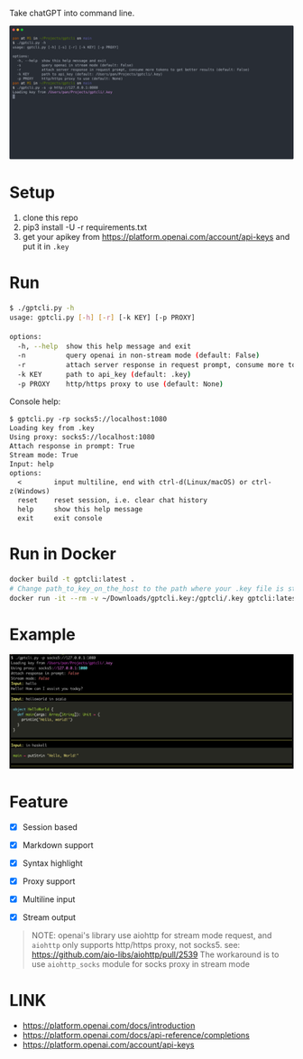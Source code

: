 Take chatGPT into command line.

[![stream](./stream.svg)][vid]

# Setup

1. clone this repo
2. pip3 install -U -r requirements.txt
3. get your apikey from <https://platform.openai.com/account/api-keys> and put it in `.key`

# Run

```sh
$ ./gptcli.py -h
usage: gptcli.py [-h] [-r] [-k KEY] [-p PROXY]

options:
  -h, --help  show this help message and exit
  -n          query openai in non-stream mode (default: False)
  -r          attach server response in request prompt, consume more tokens to get better results (default: False)
  -k KEY      path to api_key (default: .key)
  -p PROXY    http/https proxy to use (default: None)
```

Console help:

```
$ gptcli.py -rp socks5://localhost:1080
Loading key from .key
Using proxy: socks5://localhost:1080
Attach response in prompt: True
Stream mode: True
Input: help
options:
  <        input multiline, end with ctrl-d(Linux/macOS) or ctrl-z(Windows)
  reset    reset session, i.e. clear chat history
  help     show this help message
  exit     exit console
```

# Run in Docker

```sh
docker build -t gptcli:latest .
# Change path_to_key_on_the_host to the path where your .key file is stored on the host.
docker run -it --rm -v ~/Downloads/gptcli.key:/gptcli/.key gptcli:latest
```

# Example

![demo](./demo.jpg)

# Feature

- [x] Session based
- [x] Markdown support
- [x] Syntax highlight
- [x] Proxy support
- [x] Multiline input
- [x] Stream output


> NOTE: openai's library use aiohttp for stream mode request, and `aiohttp` only supports http/https proxy, not socks5.
> see: https://github.com/aio-libs/aiohttp/pull/2539
> The workaround is to use `aiohttp_socks` module for socks proxy in stream mode


# LINK

- https://platform.openai.com/docs/introduction
- https://platform.openai.com/docs/api-reference/completions
- https://platform.openai.com/account/api-keys

[vid]: https://asciinema.org/a/564585
